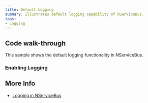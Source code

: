 ```yaml
---
title: Default Logging
summary: Illustrates default logging capability of NServiceBus.
tags:
- Logging
---
```


## Code walk-through

This sample shows the default logging functionality in NServiceBus.

### Enabling Logging

<!-- import ConfigureLogging -->

## More Info

 * [Logging in NServiceBus](/nservicebus/logging/)